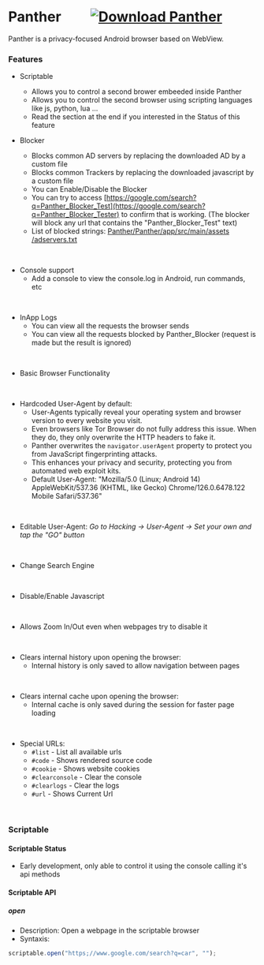 # Panther &nbsp; &nbsp; &nbsp; &nbsp; [![Download Panther](https://img.shields.io/badge/Download-Panther-blue)](https://github.com/StringManolo/Panther/releases/download/V1.0.7/Panther_stable_ver.1.0.7.apk)


Panther is a privacy-focused Android browser based on WebView.  
  

### Features
- Scriptable
  - Allows you to control a second brower embeeded inside Panther
  - Allows you to control the second browser using scripting languages like js, python, lua ...
  - Read the section at the end if you interested in the Status of this feature

- Blocker
  - Blocks common AD servers by replacing the downloaded AD by a custom file
  - Blocks common Trackers by replacing the downloaded javascript by a custom file
  - You can Enable/Disable the Blocker
  - You can try to access [https://google.com/search?q=Panther_Blocker_Test](https://google.com/search?q=Panther_Blocker_Tester) to confirm that is working. (The blocker will block any url that contains the "Panther_Blocker_Test" text)
  - List of blocked strings: [Panther/Panther/app/src/main/assets
/adservers.txt](https://github.com/StringManolo/Panther/blob/master/Panther/app/src/main/assets/adservers.txt)
<br>

- Console support
  - Add a console to view the console.log in Android, run commands, etc
<br>  

- InApp Logs
  - You can view all the requests the browser sends
  - You can view all the requests blocked by Panther_Blocker (request is made but the result is ignored)
<br>

- Basic Browser Functionality
<br>

- Hardcoded User-Agent by default:
  - User-Agents typically reveal your operating system and browser version to every website you visit.
  - Even browsers like Tor Browser do not fully address this issue. When they do, they only overwrite the HTTP headers to fake it.
  - Panther overwrites the `navigator.userAgent` property to protect you from JavaScript fingerprinting attacks.
  - This enhances your privacy and security, protecting you from automated web exploit kits.
  - Default User-Agent: "Mozilla/5.0 (Linux; Android 14) AppleWebKit/537.36 (KHTML, like Gecko) Chrome/126.0.6478.122 Mobile Safari/537.36"
<br>

- Editable User-Agent: _Go to Hacking -> User-Agent -> Set your own and tap the "GO" button_
<br>

- Change Search Engine
<br>

- Disable/Enable Javascript
<br>

- Allows Zoom In/Out even when webpages try to disable it
<br>

- Clears internal history upon opening the browser:
  - Internal history is only saved to allow navigation between pages
<br>

- Clears internal cache upon opening the browser:
  - Internal cache is only saved during the session for faster page loading
<br>

- Special URLs:
  - `#list` - List all available urls
  - `#code` - Shows rendered source code
  - `#cookie` - Shows website cookies
  - `#clearconsole` - Clear the console
  - `#clearlogs` - Clear the logs
  - `#url` - Shows Current Url
<br>

### Scriptable
#### Scriptable Status
- Early development, only able to control it using the console calling it's api methods

#### Scriptable API
##### open
- Description: Open a webpage in the scriptable browser  
- Syntaxis:
```javascript
scriptable.open("https;//www.google.com/search?q=car", "");
```
